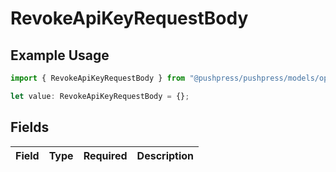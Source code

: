 # RevokeApiKeyRequestBody

## Example Usage

```typescript
import { RevokeApiKeyRequestBody } from "@pushpress/pushpress/models/operations";

let value: RevokeApiKeyRequestBody = {};
```

## Fields

| Field       | Type        | Required    | Description |
| ----------- | ----------- | ----------- | ----------- |